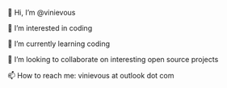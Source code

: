 👋 Hi, I’m @vinievous

👀 I’m interested in coding

🌱 I’m currently learning coding

💞️ I’m looking to collaborate on interesting open source projects

📫 How to reach me: vinievous at outlook dot com
